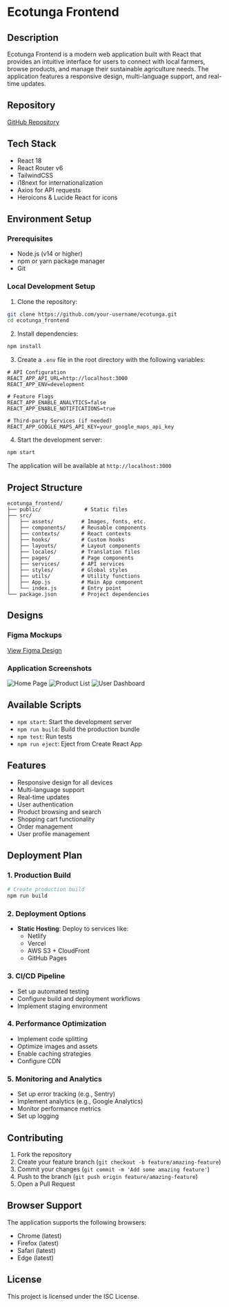 # Ecotunga Frontend

## Description
Ecotunga Frontend is a modern web application built with React that provides an intuitive interface for users to connect with local farmers, browse products, and manage their sustainable agriculture needs. The application features a responsive design, multi-language support, and real-time updates.

## Repository
[GitHub Repository](https://github.com/your-username/ecotunga)

## Tech Stack

- React 18
- React Router v6
- TailwindCSS
- i18next for internationalization
- Axios for API requests
- Heroicons & Lucide React for icons

## Environment Setup

### Prerequisites
- Node.js (v14 or higher)
- npm or yarn package manager
- Git

### Local Development Setup

1. Clone the repository:
```bash
git clone https://github.com/your-username/ecotunga.git
cd ecotunga_frontend
```

2. Install dependencies:
```bash
npm install
```

3. Create a `.env` file in the root directory with the following variables:
```env
# API Configuration
REACT_APP_API_URL=http://localhost:3000
REACT_APP_ENV=development

# Feature Flags
REACT_APP_ENABLE_ANALYTICS=false
REACT_APP_ENABLE_NOTIFICATIONS=true

# Third-party Services (if needed)
REACT_APP_GOOGLE_MAPS_API_KEY=your_google_maps_api_key
```

4. Start the development server:
```bash
npm start
```

The application will be available at `http://localhost:3000`

## Project Structure

```
ecotunga_frontend/
├── public/              # Static files
├── src/
│   ├── assets/         # Images, fonts, etc.
│   ├── components/     # Reusable components
│   ├── contexts/       # React contexts
│   ├── hooks/          # Custom hooks
│   ├── layouts/        # Layout components
│   ├── locales/        # Translation files
│   ├── pages/          # Page components
│   ├── services/       # API services
│   ├── styles/         # Global styles
│   ├── utils/          # Utility functions
│   ├── App.js          # Main App component
│   └── index.js        # Entry point
└── package.json        # Project dependencies
```

## Designs

### Figma Mockups
[View Figma Design](https://www.figma.com/file/your-design-file)

### Application Screenshots
![Home Page](docs/screenshots/home.png)
![Product List](docs/screenshots/products.png)
![User Dashboard](docs/screenshots/dashboard.png)

## Available Scripts

- `npm start`: Start the development server
- `npm run build`: Build the production bundle
- `npm test`: Run tests
- `npm run eject`: Eject from Create React App

## Features

- Responsive design for all devices
- Multi-language support
- Real-time updates
- User authentication
- Product browsing and search
- Shopping cart functionality
- Order management
- User profile management

## Deployment Plan

### 1. Production Build
```bash
# Create production build
npm run build
```

### 2. Deployment Options
- **Static Hosting**: Deploy to services like:
  - Netlify
  - Vercel
  - AWS S3 + CloudFront
  - GitHub Pages

### 3. CI/CD Pipeline
- Set up automated testing
- Configure build and deployment workflows
- Implement staging environment

### 4. Performance Optimization
- Implement code splitting
- Optimize images and assets
- Enable caching strategies
- Configure CDN

### 5. Monitoring and Analytics
- Set up error tracking (e.g., Sentry)
- Implement analytics (e.g., Google Analytics)
- Monitor performance metrics
- Set up logging

## Contributing

1. Fork the repository
2. Create your feature branch (`git checkout -b feature/amazing-feature`)
3. Commit your changes (`git commit -m 'Add some amazing feature'`)
4. Push to the branch (`git push origin feature/amazing-feature`)
5. Open a Pull Request

## Browser Support

The application supports the following browsers:
- Chrome (latest)
- Firefox (latest)
- Safari (latest)
- Edge (latest)

## License

This project is licensed under the ISC License.
